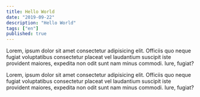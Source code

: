 ```yaml
---
title: Hello World
date: "2019-09-22"
description: "Hello World"
tags: ["en"]
published: true
---
```


Lorem, ipsum dolor sit amet consectetur adipisicing elit. Officiis quo neque fugiat voluptatibus consectetur placeat vel laudantium suscipit iste provident maiores, expedita non odit sunt nam minus commodi. Iure, fugiat?

Lorem, ipsum dolor sit amet consectetur adipisicing elit. Officiis quo neque fugiat voluptatibus consectetur placeat vel laudantium suscipit iste provident maiores, expedita non odit sunt nam minus commodi. Iure, fugiat?